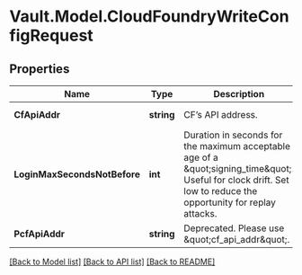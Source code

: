 # Vault.Model.CloudFoundryWriteConfigRequest

## Properties

Name | Type | Description | Notes
------------ | ------------- | ------------- | -------------
**CfApiAddr** | **string** | CF’s API address. | [optional] **CfApiMutualTlsCertificate** | **string** | The PEM-format certificates that are presented for mutual TLS with the CloudFoundry API. If not set, mutual TLS is not used | [optional] **CfApiMutualTlsKey** | **string** | The PEM-format private key that are used for mutual TLS with the CloudFoundry API. If not set, mutual TLS is not used | [optional] **CfApiTrustedCertificates** | **List&lt;string&gt;** | The PEM-format CA certificates that are acceptable for the CF API to present. | [optional] **CfClientId** | **string** | The client id for CF’s API. | [optional] **CfClientSecret** | **string** | The client secret for CF’s API. | [optional] **CfPassword** | **string** | The password for CF’s API. | [optional] **CfUsername** | **string** | The username for CF’s API. | [optional] **IdentityCaCertificates** | **List&lt;string&gt;** | The PEM-format CA certificates that are required to have issued the instance certificates presented for logging in. | [optional] **LoginMaxSecondsNotAfter** | **int** | Duration in seconds for the maximum acceptable length in the future a \&quot;signing_time\&quot; can be. Useful for clock drift. Set low to reduce the opportunity for replay attacks. | [optional] [default to 60]
**LoginMaxSecondsNotBefore** | **int** | Duration in seconds for the maximum acceptable age of a \&quot;signing_time\&quot;. Useful for clock drift. Set low to reduce the opportunity for replay attacks. | [optional] [default to 300]
**PcfApiAddr** | **string** | Deprecated. Please use \&quot;cf_api_addr\&quot;. | [optional] **PcfApiTrustedCertificates** | **List&lt;string&gt;** | Deprecated. Please use \&quot;cf_api_trusted_certificates\&quot;. | [optional] **PcfPassword** | **string** | Deprecated. Please use \&quot;cf_password\&quot;. | [optional] **PcfUsername** | **string** | Deprecated. Please use \&quot;cf_username\&quot;. | [optional] 

[[Back to Model list]](../README.md#documentation-for-models) [[Back to API list]](../README.md#documentation-for-api-endpoints) [[Back to README]](../README.md)

